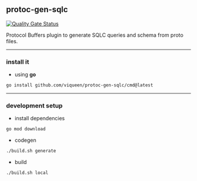 ## protoc-gen-sqlc

[![Quality Gate Status](https://sonarcloud.io/api/project_badges/measure?project=viqueen_protoc-gen-sqlc&metric=alert_status)](https://sonarcloud.io/summary/new_code?id=viqueen_protoc-gen-sqlc)

Protocol Buffers plugin to generate SQLC queries and schema from proto files.

---

### install it

- using **go**

```bash
go install github.com/viqueen/protoc-gen-sqlc/cmd@latest
```

---

### development setup

- install dependencies

```bash
go mod download
```

- codegen

```bash
./build.sh generate
```

- build

```bash
./build.sh local
```